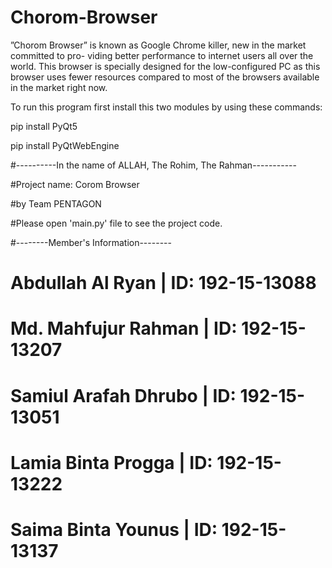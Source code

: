 # Chorom-Browser
”Chorom Browser” is known as Google Chrome killer, new in the market committed to pro- viding better performance to internet users all over the world. This browser is specially  designed for the low-configured PC as this browser uses fewer resources compared to most of the browsers available in the market right now.

To run this program first install this two modules by using these commands:

pip install PyQt5

pip install PyQtWebEngine

#----------In the name of ALLAH, The Rohim, The Rahman-----------

#Project name: Corom Browser

#by Team PENTAGON

#Please open 'main.py' file to see the project code.

#--------Member's Information--------

# Abdullah Al Ryan | ID: 192-15-13088
# Md. Mahfujur Rahman | ID: 192-15-13207
# Samiul Arafah Dhrubo | ID: 192-15-13051
# Lamia Binta Progga | ID: 192-15-13222
# Saima Binta Younus | ID: 192-15-13137


